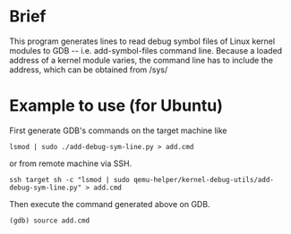 # Brief

This program generates lines to read debug symbol files of Linux kernel
modules to GDB -- i.e. add-symbol-files command line.
Because a loaded address of a kernel module varies, the command line
has to include the address, which can be obtained from /sys/


# Example to use (for Ubuntu)

First generate GDB's commands on the target machine like

    lsmod | sudo ./add-debug-sym-line.py > add.cmd

or from remote machine via SSH.

    ssh target sh -c "lsmod | sudo qemu-helper/kernel-debug-utils/add-debug-sym-line.py" > add.cmd


Then execute the command generated above on GDB.

    (gdb) source add.cmd

